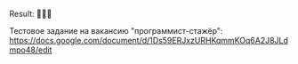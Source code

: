 Result: 🤡🤡🤡

Тестовое задание на вакансию "программист-стажёр": https://docs.google.com/document/d/1Ds59ERJxzURHKqmmKOq6A2J8JLdmpo48/edit